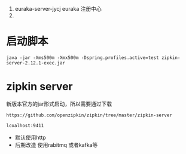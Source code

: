 1) euraka-server-jycj euraka 注册中心
2) 


# 启动脚本

```shell
java -jar -Xms500m -Xmx500m -Dspring.profiles.active=test zipkin-server-2.12.1-exec.jar
```


# zipkin server 

新版本官方的jar形式启动，所以需要通过下载

```
https://github.com/openzipkin/zipkin/tree/master/zipkin-server

lcoalhost:9411
```

* 默认使用http
* 后期改造 使用rabitmq 或者kafka等

